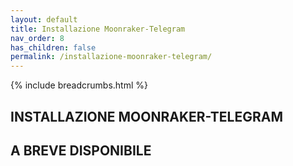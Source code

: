 ```yaml
---
layout: default
title: Installazione Moonraker-Telegram
nav_order: 8
has_children: false
permalink: /installazione-moonraker-telegram/
---
```


{% include breadcrumbs.html %}

## INSTALLAZIONE MOONRAKER-TELEGRAM

## A BREVE DISPONIBILE

